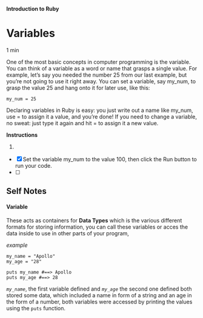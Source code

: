 **Introduction to Ruby**

# Variables

1 min

One of the most basic concepts in computer programming is the variable. You can think of a variable as a word or name that grasps a single value. For example, let’s say you needed the number 25 from our last example, but you’re not going to use it right away. You can set a variable, say my_num, to grasp the value 25 and hang onto it for later use, like this:

```
my_num = 25
```


Declaring variables in Ruby is easy: you just write out a name like my_num, use = to assign it a value, and you’re done! If you need to change a variable, no sweat: just type it again and hit = to assign it a new value.

**Instructions**

1.
- [x]  Set the variable my_num to the value 100, then click the Run button to run your code.
- [ ]  

## Self Notes

#### Variable
These acts as containers for **Data Types** which is the various different formats for storing information, you can call these variables or acces the data inside to use in other parts of your program,

*example*

```
my_name = "Apollo"
my_age = "28"

puts my_name #==> Apollo
puts my_age #==> 28
```

*```my_name```*, the first variable defined and *```my_age```* the second one defined both stored some data, which included a name in form of a string and an age in the form of a number, both variables were accessed by printing the values using the ```puts``` function.